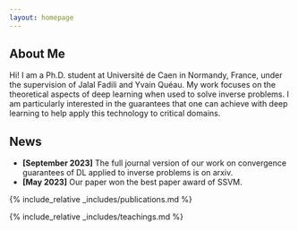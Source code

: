```yaml
---
layout: homepage
---
```


## About Me

Hi! I am a Ph.D. student at Université de Caen in Normandy, France, under the supervision of Jalal Fadili and Yvain Quéau. My work focuses on the theoretical aspects of deep learning when used to solve inverse problems. I am particularly interested in the guarantees that one can achieve with deep learning to help apply this technology to critical domains.

## News

- **[September 2023]** The full journal version of our work on convergence guarantees of DL applied to inverse problems is on arxiv.
- **[May 2023]** Our paper won the best paper award of SSVM.

{% include_relative _includes/publications.md %}

{% include_relative _includes/teachings.md %}


